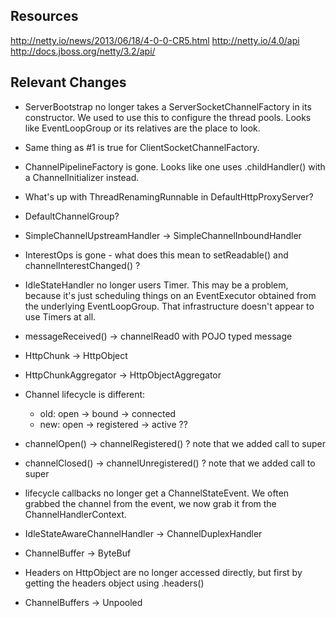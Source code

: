 Resources
---------

http://netty.io/news/2013/06/18/4-0-0-CR5.html
http://netty.io/4.0/api
http://docs.jboss.org/netty/3.2/api/


Relevant Changes
----------------
* ServerBootstrap no longer takes a ServerSocketChannelFactory in its
  constructor.  We used to use this to configure the thread pools.  Looks like
  EventLoopGroup or its relatives are the place to look.

* Same thing as #1 is true for ClientSocketChannelFactory.

* ChannelPipelineFactory is gone.  Looks like one uses .childHandler() with a
  ChannelInitializer instead.

* What's up with ThreadRenamingRunnable in DefaultHttpProxyServer?

* DefaultChannelGroup?

* SimpleChannelUpstreamHandler -> SimpleChannelInboundHandler

* InterestOps is gone - what does this mean to setReadable() and
  channelInterestChanged()  ?

* IdleStateHandler no longer users Timer.  This may be a problem, because it's
  just scheduling things on an EventExecutor obtained from the underlying
  EventLoopGroup.  That infrastructure doesn't appear to use Timers at all. 

* messageReceived() -> channelRead0 with POJO typed message

* HttpChunk -> HttpObject

* HttpChunkAggregator -> HttpObjectAggregator

* Channel lifecycle is different:
  * old: open -> bound -> connected
  * new: open -> registered -> active   ??
  
* channelOpen() -> channelRegistered() ?  note that we added call to super

* channelClosed() -> channelUnregistered() ?   note that we added call to super

* lifecycle callbacks no longer get a ChannelStateEvent.  We often grabbed the
  channel from the event, we now grab it from the ChannelHandlerContext.
  
* IdleStateAwareChannelHandler -> ChannelDuplexHandler

* ChannelBuffer -> ByteBuf

* Headers on HttpObject are no longer accessed directly, but first by getting
  the headers object using .headers()
  
* ChannelBuffers -> Unpooled
